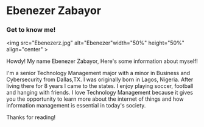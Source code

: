 # Ebenezer Zabayor
### Get to know me!

<img src="Ebenezerz.jpg" alt="Ebenezer"width="50%" height="50%" align="center" >

Howdy! My name Ebenezer Zabayor, Here's some information about myself!

I'm a senior Technology Management major with a minor in Business and Cybersecurity from Dallas,TX. I was originally born in Lagos, Nigeria. 
After living there for 8 years I came to the states. I enjoy playing soccer, football and hanging with friends. 
I love Technology Management because it gives you the opportunity to learn more about the internet of things and how information management is essential in today's society.

Thanks for reading!